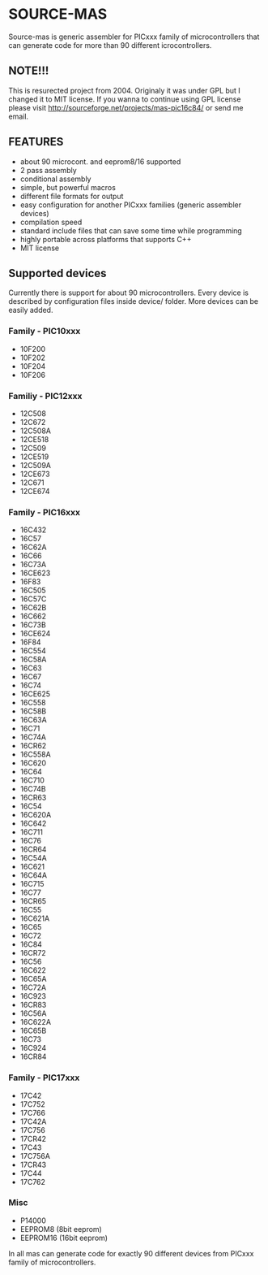 SOURCE-MAS
==========

Source-mas is generic assembler for PICxxx family of microcontrollers that can generate code 
for more than 90 different icrocontrollers.

## NOTE!!!

This is resurected project from 2004. Originaly it was under GPL but I changed it to MIT license. If you
wanna to continue using GPL license please visit http://sourceforge.net/projects/mas-pic16c84/ or send me email.


## FEATURES

* about 90 microcont. and eeprom8/16 supported
* 2 pass assembly
* conditional assembly
* simple, but powerful macros
* different file formats for output
* easy configuration for another PICxxx families (generic assembler devices)
* compilation speed
* standard include files that can save some time while programming
* highly portable across platforms that supports C++
* MIT license

## Supported devices

Currently there is support for about 90 microcontrollers. Every device is described by configuration files
inside device/ folder. More devices can be easily added.


### Family - PIC10xxx

* 10F200
* 10F202
* 10F204
* 10F206

### Familiy - PIC12xxx

* 12C508
* 12C672
* 12C508A
* 12CE518
* 12C509
* 12CE519
* 12C509A
* 12CE673
* 12C671
* 12CE674

### Family - PIC16xxx

* 16C432
* 16C57
* 16C62A
* 16C66 
* 16C73A
* 16CE623
* 16F83
* 16C505 
* 16C57C
* 16C62B
* 16C662
* 16C73B 
* 16CE624
* 16F84
* 16C554
* 16C58A 
* 16C63
* 16C67
* 16C74
* 16CE625
* 16C558
* 16C58B
* 16C63A
* 16C71 
* 16C74A
* 16CR62
* 16C558A
* 16C620 
* 16C64
* 16C710
* 16C74B
* 16CR63
* 16C54
* 16C620A
* 16C642
* 16C711 
* 16C76
* 16CR64
* 16C54A
* 16C621 
* 16C64A
* 16C715
* 16C77
* 16CR65
* 16C55
* 16C621A
* 16C65
* 16C72 
* 16C84
* 16CR72
* 16C56
* 16C622 
* 16C65A
* 16C72A
* 16C923
* 16CR83
* 16C56A
* 16C622A
* 16C65B
* 16C73 
* 16C924 
* 16CR84

### Family - PIC17xxx

* 17C42
* 17C752
* 17C766
* 17C42A 
* 17C756
* 17CR42
* 17C43
* 17C756A 
* 17CR43
* 17C44
* 17C762

### Misc

* P14000
* EEPROM8  (8bit eeprom)
* EEPROM16 (16bit eeprom)

In all mas can generate code for exactly 90 different devices from PICxxx family of microcontrollers.